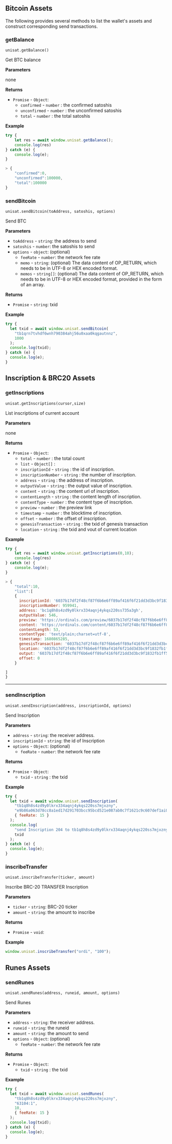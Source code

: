 ## Bitcoin Assets

The following provides several methods to list the wallet's assets and construct corresponding send transactions.

### getBalance

```
unisat.getBalance()
```

Get BTC balance

**Parameters**

none

**Returns**

- `Promise` - `Object`:
  - `confirmed` - `number` : the confirmed satoshis
  - `unconfirmed` - `number` : the unconfirmed satoshis
  - `total` - `number` : the total satoshis

**Example**

```javascript
try {
    let res = await window.unisat.getBalance();
    console.log(res)
} catch (e) {
    console.log(e);
}

> {
    "confirmed":0,
    "unconfirmed":100000,
    "total":100000
}

```

### sendBitcoin

```
unisat.sendBitcoin(toAddress, satoshis, options)
```

Send BTC

**Parameters**

- `toAddress` - `string`: the address to send
- `satoshis` - `number`: the satoshis to send
- `options` - `object`: (optional)
  - `feeRate` - `number`: the network fee rate
  - `memo` - `string`: (optional) The data content of OP_RETURN, which needs to be in UTF-8 or HEX encoded format.
  - `memos` - `string[]`: (optional) The data content of OP_RETURN, which needs to be in UTF-8 or HEX encoded format, provided in the form of an array.

**Returns**

- `Promise` - `string`: txid

**Example**

```javascript
try {
  let txid = await window.unisat.sendBitcoin(
    "tb1qrn7tvhdf6wnh790384ahj56u0xaa0kqgautnnz",
    1000
  );
  console.log(txid);
} catch (e) {
  console.log(e);
}
```

## Inscription & BRC20 Assets

### getInscriptions

```
unisat.getInscriptions(cursor,size)
```

List inscriptions of current account

**Parameters**

none

**Returns**

- `Promise` - `Object`:
  - `total` - `number` : the total count
  - `list` - `Object[]` :
  - `inscriptionId` - `string` : the id of inscription.
  - `inscriptionNumber` - `string` : the number of inscription.
  - `address` - `string` : the address of inscription.
  - `outputValue` - `string` : the output value of inscription.
  - `content` - `string` : the content url of inscription.
  - `contentLength` - `string` : the content length of inscription.
  - `contentType` - `number` : the content type of inscription.
  - `preview` - `number` : the preview link
  - `timestamp` - `number` : the blocktime of inscription.
  - `offset` - `number` : the offset of inscription.
  - `genesisTransaction` - `string` : the txid of genesis transaction
  - `location` - `string` : the txid and vout of current location

**Example**

```javascript
try {
    let res = await window.unisat.getInscriptions(0,10);
    console.log(res)
} catch (e) {
    console.log(e);
}

> {
    "total":10,
    "list":[
    {
      inscriptionId: '6037b17df2f48cf87f6b6e6ff89af416f6f21dd3d3bc9f1832fb1ff560037531i0',
      inscriptionNumber: 959941,
      address: 'bc1q8h8s4zd9y0lkrx334aqnj4ykqs220ss735a3gh',
      outputValue: 546,
      preview: 'https://ordinals.com/preview/6037b17df2f48cf87f6b6e6ff89af416f6f21dd3d3bc9f1832fb1ff560037531i0',
      content: 'https://ordinals.com/content/6037b17df2f48cf87f6b6e6ff89af416f6f21dd3d3bc9f1832fb1ff560037531i0',
      contentLength: 53,
      contentType: 'text/plain;charset=utf-8',
      timestamp: 1680865285,
      genesisTransaction: '6037b17df2f48cf87f6b6e6ff89af416f6f21dd3d3bc9f1832fb1ff560037531',
      location: '6037b17df2f48cf87f6b6e6ff89af416f6f21dd3d3bc9f1832fb1ff560037531:0:0',
      output: '6037b17df2f48cf87f6b6e6ff89af416f6f21dd3d3bc9f1832fb1ff560037531:0',
      offset: 0
    }

]
}
```

---

### sendInscription

```
unisat.sendInscription(address, inscriptionId, options)
```

Send Inscription

**Parameters**

- `address` - `string`: the receiver address.
- `inscriptionId` - `string`: the id of Inscription
- `options` - `Object`: (optional)
  - `feeRate` - `number`: the network fee rate

**Returns**

- `Promise` - `Object`:
  - `txid` - `string` : the txid

**Example**

```javascript
try {
  let txid = await window.unisat.sendInscription(
    "tb1q8h8s4zd9y0lkrx334aqnj4ykqs220ss7mjxzny",
    "e9b86a063d78cc8a1ed17d291703bcc95bcd521e087ab0c7f1621c9c607def1ai0",
    { feeRate: 15 }
  );
  console.log(
    "send Inscription 204 to tb1q8h8s4zd9y0lkrx334aqnj4ykqs220ss7mjxzny",
    txid
  );
} catch (e) {
  console.log(e);
}
```

### inscribeTransfer

```
unisat.inscribeTransfer(ticker, amount)
```

Inscribe BRC-20 TRANSFER Inscription

**Parameters**

- `ticker` - `string`: BRC-20 ticker
- `amount` - `string`: the amount to inscribe

**Returns**

- `Promise` - `void`:

**Example**

```javascript
window.unisat.inscribeTransfer("ordi", "100");
```

## Runes Assets

### sendRunes

```
unisat.sendRunes(address, runeid, amount, options)
```

Send Runes

**Parameters**

- `address` - `string`: the receiver address.
- `runeid` - `string`: the runeid
- `amount` - `string`: the amount to send
- `options` - `Object`: (optional)
  - `feeRate` - `number`: the network fee rate

**Returns**

- `Promise` - `Object`:
  - `txid` - `string` : the txid

**Example**

```javascript
try {
  let txid = await window.unisat.sendRunes(
    "tb1q8h8s4zd9y0lkrx334aqnj4ykqs220ss7mjxzny",
    "63104:1",
    10,
    { feeRate: 15 }
  );
  console.log(txid);
} catch (e) {
  console.log(e);
}
```
